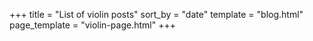 +++
title = "List of violin posts"
sort_by = "date"
template = "blog.html"
page_template = "violin-page.html"
+++